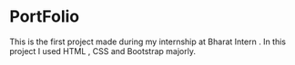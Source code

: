# PortFolio
This is the first project made during my internship at Bharat Intern . In this project I used HTML , CSS and Bootstrap majorly.
